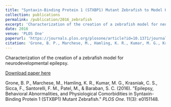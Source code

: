 ```yaml
---
title: "Syntaxin-Binding Protein 1 (STXBP1) Mutant Zebrafish to Model Human Neurodevelopmental Disease."
collection: publications
permalink: /publication/2016_zebrafish
excerpt: 'Characterization of the creation of a zebrafish model for neurodevelopmental epilepsy'
date: 2016
venue: 'PLOS One'
paperurl: 'https://journals.plos.org/plosone/article?id=10.1371/journal.pone.0151148'
citation: 'Grone, B. P., Marchese, M., Hamling, K. R., Kumar, M. G., Krasniak, C. S., Sicca, F., Santorelli, F. M., Patel, M., & Baraban, S. C. (2016). &quot;Epilepsy, Behavioral Abnormalities, and Physiological Comorbidities in Syntaxin-Binding Protein 1 (STXBP1) Mutant Zebrafish.&quot; <i>PLOS One</i>. 11(3): e0151148.'
---
```

Characterization of the creation of a zebrafish model for neurodevelopmental epilepsy.

[Download paper here](http://cskrasniak.github.io/files/STXBP1.pdf)

Grone, B. P., Marchese, M., Hamling, K. R., Kumar, M. G., Krasniak, C. S., Sicca, F., Santorelli, F. M., Patel, M., & Baraban, S. C. (2016). "Epilepsy, Behavioral Abnormalities, and Physiological Comorbidities in Syntaxin-Binding Protein 1 (STXBP1) Mutant Zebrafish." <i>PLOS One</i>. 11(3): e0151148.